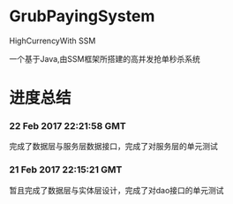 # GrubPayingSystem
HighCurrencyWith SSM

一个基于Java,由SSM框架所搭建的高并发抢单秒杀系统

# 进度总结
### 22 Feb 2017 22:21:58 GMT

完成了数据层与服务层数据接口，完成了对服务层的单元测试


### 21 Feb 2017 22:15:21 GMT 

暂且完成了数据层与实体层设计，完成了对dao接口的单元测试
